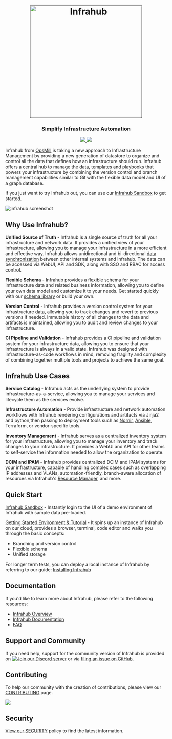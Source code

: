 <h1 align="center">
  <a href=""><img src="docs/static/img/infrahub-hori.svg" alt="Infrahub" width="350"></a>
</h1>
<h3 align="center">Simplify Infrastructure Automation</h2>

<p align="center">
<a href="https://www.linkedin.com/company/opsmill">
<img src="https://img.shields.io/badge/linkedin-blue?logo=linkedin"/>
</a>
<a href="https://discord.gg/opsmill">
<img src="https://img.shields.io/badge/Discord-7289DA?&logo=discord&logoColor=white"/>
</a>
</p>

Infrahub from [OpsMill](https://opsmill.com) is taking a new approach to Infrastructure Management by providing a new generation of datastore to organize and control all the data that defines how an infrastructure should run. Infrahub offers a central hub to manage the data, templates and playbooks that powers your infrastructure by combining the version control and branch management capabilities similar to Git with the flexible data model and UI of a graph database.

If you just want to try Infrahub out, you can use our [Infrahub Sandbox](https://sandbox.infrahub.app/) to get started.

![infrahub screenshot](docs/docs/media/infrahub-readme.gif)

## Why Use Infrahub?

**Unified Source of Truth** - Infrahub is a single source of truth for all your infrastructure and network data. It provides a unified view of your infrastructure, allowing you to manage your infrastructure in a more efficient and effective way. Infrahub allows unidirectional and bi-directional [data synchronization](https://docs.infrahub.app/sync/sync/) between other internal systems and Infrahub. The data can be accessed via WebUI, API and SDK, along with SSO and RBAC for access control.

**Flexible Schema** - Infrahub provides a flexible schema for your infrastructure data and related business information, allowing you to define your own data model and customize it to your needs. Get started quickly with our [schema library](https://github.com/opsmill/schema-library) or build your own.

**Version Control** - Infrahub provides a version control system for your infrastructure data, allowing you to track changes and revert to previous versions if needed. Immutable history of all changes to the data and artifacts is maintained, allowing you to audit and review changes to your infrastructure.

**CI Pipeline and Validation** - Infrahub provides a CI pipeline and validation system for your infrastructure data, allowing you to ensure that your infrastructure is always in a valid state. Infrahub was designed with infrastructure-as-code workflows in mind, removing fragility and complexity of combining together multiple tools and projects to achieve the same goal.

## Infrahub Use Cases

**Service Catalog** - Infrahub acts as the underlying system to provide infrastructure-as-a-service, allowing you to manage your services and lifecycle them as the services evolve.

**Infrastructure Automation** - Provide infrastructure and network automation workflows with Infrahub rendering configurations and artifacts via Jinja2 and python,then passing to deployment tools such as [Nornir](https://www.opsmill.com/simplifying-network-automation-workflows-with-infrahub-nornir-and-jinja2/), [Ansible](https://docs.infrahub.app/ansible), Terraform, or vendor-specific tools.

**Inventory Management** - Infrahub serves as a centralized inventory system for your infrastructure, allowing you to manage your inventory and track changes to your infrastructure. It provides a WebUI and API for other teams to self-service the information needed to allow the organization to operate.

**DCIM and IPAM** - Infrahub provides centralized DCIM and IPAM systems for your infrastructure, capable of handling complex cases such as overlapping IP addresses and VLANs, automation-friendly, branch-aware allocation of resources via Infrahub's [Resource Manager](https://docs.infrahub.app/python-sdk/guides/resource-manager), and more.

## Quick Start

[Infrahub Sandbox](https://sandbox.infrahub.app/) - Instantly login to the UI of a demo environment of Infrahub with sample data pre-loaded.

[Getting Started Environment & Tutorial](https://opsmill.instruqt.com/pages/labs) - It spins up an instance of Infrahub on our cloud, provides a browser, terminal, code editor and walks you through the basic concepts:

- Branching and version control
- Flexible schema
- Unified storage

For longer term tests, you can deploy a local instance of Infrahub by referring to our guide: [Installing Infrahub](https://docs.infrahub.app/guides/installation)

## Documentation

If you'd like to learn more about Infrahub, please refer to the following resources:

- [Infrahub Overview](https://docs.infrahub.app/getting-started/overview)
- [Infrahub Documentation](https://docs.infrahub.app/)
- [FAQ](https://docs.infrahub.app/faq/)

## Support and Community

If you need help, support for the community version of Infrahub is provided on [![Join our Discord server](https://img.shields.io/badge/Discord-7289DA?logo=discord&logoColor=white)](https://discord.gg/opsmill) or via [filing an issue on GitHub](https://github.com/opsmill/infrahub/issues).

## Contributing

To help our community with the creation of contributions, please view our [CONTRIBUTING](./CONTRIBUTING.md) page.

<a  href="https://github.com/opsmill/infrahub/graphs/contributors">
<img  src="https://contrib.rocks/image?repo=opsmill/infrahub" />
</a>

## Security

[View our SECURITY](https://github.com/opsmill/infrahub?tab=security-ov-file) policy to find the latest information.
